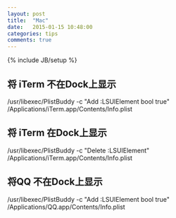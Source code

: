 ```yaml
---
layout: post
title:  "Mac"
date:   2015-01-15 10:48:00    
categories: tips
comments: true
---
```

{% include JB/setup %}

## 将 iTerm 不在Dock上显示 

/usr/libexec/PlistBuddy  -c "Add :LSUIElement bool true" /Applications/iTerm.app/Contents/Info.plist

## 将 iTerm 在Dock上显示 

/usr/libexec/PlistBuddy  -c "Delete :LSUIElement" /Applications/iTerm.app/Contents/Info.plist

## 将QQ 不在Dock上显示

/usr/libexec/PlistBuddy  -c "Add :LSUIElement bool true" /Applications/QQ.app/Contents/Info.plist